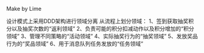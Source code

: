 Make by Lime

设计模式上采用DDD架构进行领域分离
从流程上划分领域：
1、签到获取抽奖积分以及抽奖次数的“返利领域”
2、负责可能的积分扣减动作以及积分增加的“积分领域”
3、管理不同策略的“活动领域”
4、实际抽奖行为的“抽奖领域”
5、发放奖品行为的“奖品领域”
6、用于消息队列任务发放的“任务领域”
